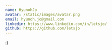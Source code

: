 ```yaml
---
name: HyunohJo
avatar: /static/images/avatar.png
email: hyunoh.jo@gmail.com
linkedin: https://www.linkedin.com/in/letsjo/
github: https://github.com/letsjo
---
```


:)
